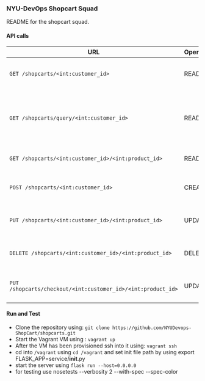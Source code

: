 ### NYU-DevOps Shopcart Squad

README for the shopcart squad.

#### API calls
URL | Operation | Description
-- | -- | --
`GET /shopcarts/<int:customer_id>` | READ | Returns list of all of the shop cart items
`GET /shopcarts/query/<int:customer_id>` | READ | Returns items of the shop cart items that are below the target price
`GET /shopcarts/<int:customer_id>/<int:product_id>` | READ | Retrieve a single shop cart item
`POST /shopcarts/<int:customer_id>` | CREATE | Creates a new item entry for the cart
`PUT /shopcarts/<int:customer_id>/<int:product_id>` | UPDATE | Update particular item quantity
`DELETE /shopcarts/<int:customer_id>/<int:product_id>` | DELETE | Delete particular shopcart item
`PUT /shopcarts/checkout/<int:customer_id>/<int:product_id>` | UPDATE | Move the shop cart item to order

#### Run and Test
- Clone the repository using: `git clone https://github.com/NYUDevops-ShopCart/shopcarts.git`
- Start the Vagrant VM using : `vagrant up`
- After the VM has been provisioned ssh into it using: `vagrant ssh`
- cd into `/vagrant` using `cd /vagrant` and set init file path by using export FLASK_APP=service/__init__.py 
- start the server using `flask run --host=0.0.0.0`
- for testing use nosetests --verbosity 2 --with-spec --spec-color
